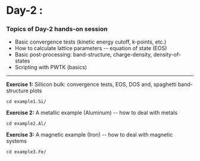 # Day-2 :

### Topics of Day-2 hands-on session

- Basic convergence tests (kinetic energy cutoff, k-points, etc.)
- How to calculate lattice parameters -- equation of state (EOS)
- Basic post-processing: band-structure, charge-density, density-of-states 
- Scripting with PWTK (basics)

------------------------------------------------------------------------

**Exercise 1:** Sillicon bulk: convergence tests, EOS, DOS and, spaghetti band-structure plots

    cd example1.Si/

**Exercise 2:** A metallic example (Aluminum) -- how to deal with metals

    cd example2.Al/

**Exercise 3:** A magnetic example (Iron) -- how to deal with magnetic systems

    cd example3.Fe/
